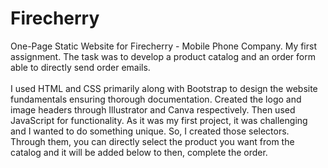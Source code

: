# Firecherry
One-Page Static Website for Firecherry - Mobile Phone Company.
My first assignment. The task was to develop a product catalog and an order form able to directly send order emails.<br/><br/>
I used HTML and CSS primarily along with Bootstrap to design the website fundamentals ensuring thorough documentation. Created the logo and image headers through Illustrator and Canva respectively. Then used JavaScript for functionality. As it was my first project, it was challenging and I wanted to do something unique. So, I created those selectors. Through them, you can directly select the product you want from the catalog and it will be added below to then, complete the order.

